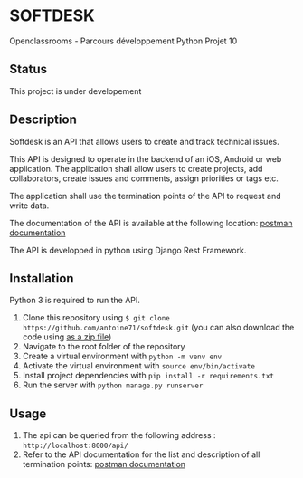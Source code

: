 # SOFTDESK

Openclassrooms - Parcours développement Python Projet 10

## Status

This project is under developement

## Description

Softdesk is an API that allows users to create and track technical issues.

This API is designed to operate in the backend of an iOS, Android or web application. The application shall allow users to create projects, add collaborators, create issues and comments, assign priorities or tags etc.

The application shall use the termination points of the API to request and write data.

The documentation of the API is available at the following location: [postman documentation](https://documenter.getpostman.com/view/14947762/TzCFgqFn)

The API is developped in python using Django Rest Framework.

## Installation

Python 3 is required to run the API.

1. Clone this repository using `$ git clone https://github.com/antoine71/softdesk.git` (you can also download the code using [as a zip file](https://github.com/antoine71/softdesk/archive/main.zip))
2. Navigate to the root folder of the repository
3. Create a virtual environment with `python -m venv env`
4. Activate the virtual environment with `source env/bin/activate`
5. Install project dependencies with `pip install -r requirements.txt`
6. Run the server with `python manage.py runserver`

## Usage

1. The api can be queried from the following address : `http://localhost:8000/api/`
2. Refer to the API documentation for the list and description of all termination points: [postman documentation](https://documenter.getpostman.com/view/14947762/TzCFgqFn)
